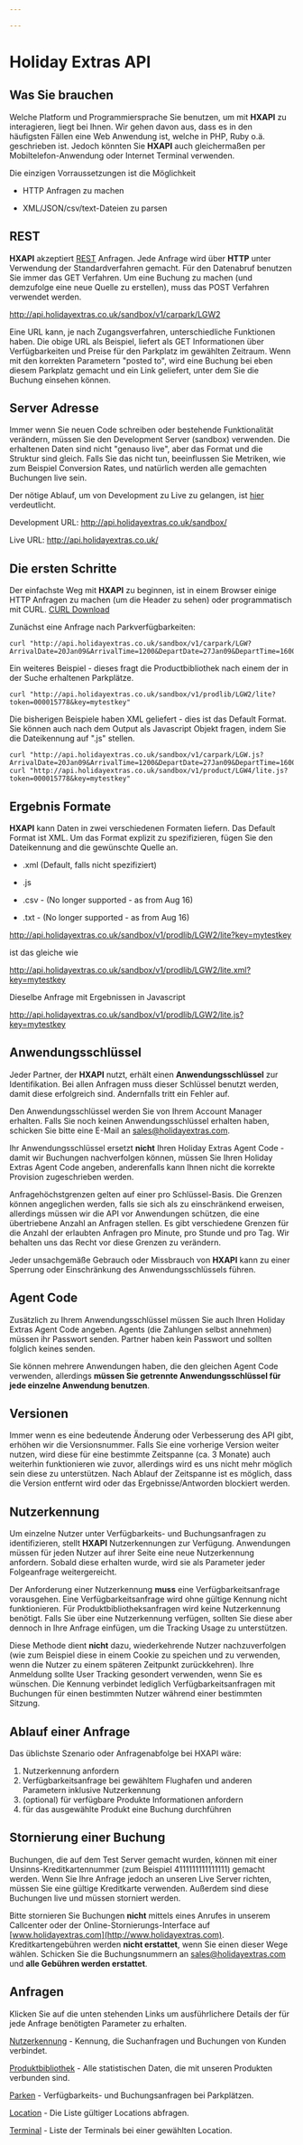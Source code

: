 ```yaml
---

---
```


# Holiday Extras API


















##  Was Sie brauchen 

Welche Platform und Programmiersprache Sie benutzen, um mit **HXAPI** zu interagieren, liegt bei Ihnen. Wir gehen davon aus, dass es in den häufigsten Fällen eine Web Anwendung ist, welche in PHP, Ruby o.ä. geschrieben ist. Jedoch könnten Sie **HXAPI** auch gleichermaßen per Mobiltelefon-Anwendung oder Internet Terminal verwenden.

Die einzigen Vorraussetzungen ist die Möglichkeit


*  HTTP Anfragen zu machen

*  XML/JSON/csv/text-Dateien zu parsen


































## REST

**HXAPI** akzeptiert [REST](https///en.wikipedia.org/wiki/Representational_state_transfer) Anfragen. Jede Anfrage wird über **HTTP** unter Verwendung der Standardverfahren gemacht. Für den Datenabruf benutzen Sie immer das GET Verfahren. Um eine Buchung zu machen (und demzufolge eine neue Quelle zu erstellen), muss das POST Verfahren verwendet werden.

http://api.holidayextras.co.uk/sandbox/v1/carpark/LGW2

Eine URL kann, je nach Zugangsverfahren, unterschiedliche Funktionen haben. Die obige URL als Beispiel, liefert als GET Informationen über Verfügbarkeiten und Preise für den Parkplatz im gewählten Zeitraum. Wenn mit den korrekten Parametern "posted to", wird eine Buchung bei eben diesem Parkplatz gemacht und ein Link geliefert, unter dem Sie die Buchung einsehen können.






## Server Adresse

Immer wenn Sie neuen Code schreiben oder bestehende Funktionalität verändern, müssen Sie den Development Server (sandbox) verwenden. Die erhaltenen Daten sind nicht "genauso live", aber das Format und die Struktur sind gleich. Falls Sie das nicht tun, beeinflussen Sie Metriken, wie zum Beispiel Conversion Rates, und natürlich werden alle gemachten Buchungen live sein.

Der nötige Ablauf, um von Development zu Live zu gelangen, ist [hier](/golive) verdeutlicht.

Development URL: http://api.holidayextras.co.uk/sandbox/

Live URL: http://api.holidayextras.co.uk/




## Die ersten Schritte

Der einfachste Weg mit **HXAPI** zu beginnen, ist in einem Browser einige HTTP Anfragen zu machen (um die Header zu sehen) oder programmatisch mit CURL. [CURL Download](http://curl.haxx.se/download.html)

Zunächst eine Anfrage nach Parkverfügbarkeiten:

```
curl "http://api.holidayextras.co.uk/sandbox/v1/carpark/LGW?ArrivalDate=20Jan09&ArrivalTime=1200&DepartDate=27Jan09&DepartTime=1600&token=000015778&key=mytestkey"
```
Ein weiteres Beispiel - dieses fragt die Productbibliothek nach einem der in der Suche erhaltenen Parkplätze.
```
curl "http://api.holidayextras.co.uk/sandbox/v1/prodlib/LGW2/lite?token=000015778&key=mytestkey"
```
Die bisherigen Beispiele haben XML geliefert - dies ist das Default Format. Sie können auch nach dem Output als Javascript Objekt fragen, indem Sie die Dateikennung auf ".js" stellen.
```
curl "http://api.holidayextras.co.uk/sandbox/v1/carpark/LGW.js?ArrivalDate=20Jan09&ArrivalTime=1200&DepartDate=27Jan09&DepartTime=1600&token=000015778&key=mytestkey"
curl "http://api.holidayextras.co.uk/sandbox/v1/product/LGW4/lite.js?token=000015778&key=mytestkey"
```


## Ergebnis Formate

**HXAPI** kann Daten in zwei verschiedenen Formaten liefern. Das Default Format ist XML. Um das Format explizit zu spezifizieren, fügen Sie den Dateikennung and die gewünschte Quelle an.


*  .xml (Default, falls nicht spezifiziert)

*  .js

*  .csv - (No longer supported - as from Aug 16)

*  .txt - (No longer supported - as from Aug 16)

http://api.holidayextras.co.uk/sandbox/v1/prodlib/LGW2/lite?key=mytestkey

ist das gleiche wie

http://api.holidayextras.co.uk/sandbox/v1/prodlib/LGW2/lite.xml?key=mytestkey

Dieselbe Anfrage mit Ergebnissen in Javascript

http://api.holidayextras.co.uk/sandbox/v1/prodlib/LGW2/lite.js?key=mytestkey








## Anwendungsschlüssel

Jeder Partner, der **HXAPI** nutzt, erhält einen **Anwendungsschlüssel** zur Identifikation. Bei allen Anfragen muss dieser Schlüssel benutzt werden, damit diese erfolgreich sind. Andernfalls tritt ein Fehler auf.

Den Anwendungsschlüssel werden Sie von Ihrem Account Manager erhalten. Falls Sie noch keinen Anwendungsschlüssel erhalten haben, schicken Sie bitte eine E-Mail an <sales@holidayextras.com>.

Ihr Anwendungsschlüssel ersetzt **nicht** Ihren Holiday Extras Agent Code - damit wir Buchungen nachverfolgen können, müssen Sie Ihren Holiday Extras Agent Code angeben, anderenfalls kann Ihnen nicht die korrekte Provision zugeschrieben werden.

Anfragehöchstgrenzen gelten auf einer pro Schlüssel-Basis. Die Grenzen können angeglichen werden, falls sie sich als zu einschränkend erweisen, allerdings müssen wir die API vor Anwendungen schützen, die eine übertriebene Anzahl an Anfragen stellen. Es gibt verschiedene Grenzen für die Anzahl der erlaubten Anfragen pro Minute, pro Stunde und pro Tag. Wir behalten uns das Recht vor diese Grenzen zu verändern.

Jeder unsachgemäße Gebrauch oder Missbrauch von **HXAPI** kann zu einer Sperrung oder Einschränkung des Anwendungsschlüssels führen.





## Agent Code

Zusätzlich zu Ihrem Anwendungsschlüssel müssen Sie auch Ihren Holiday Extras Agent Code angeben. Agents (die Zahlungen selbst annehmen) müssen ihr Passwort senden. Partner haben kein Passwort und sollten folglich keines senden.

Sie können mehrere Anwendungen haben, die den gleichen Agent Code verwenden, allerdings **müssen Sie getrennte Anwendungsschlüssel für jede einzelne Anwendung benutzen**.


## Versionen

Immer wenn es eine bedeutende Änderung oder Verbesserung des API gibt, erhöhen wir die Versionsnummer. Falls Sie eine vorherige Version weiter nutzen, wird diese für eine bestimmte Zeitspanne (ca. 3 Monate) auch weiterhin funktionieren wie zuvor, allerdings wird es uns nicht mehr möglich sein diese zu unterstützen. Nach Ablauf der Zeitspanne ist es möglich, dass die Version entfernt wird oder das Ergebnisse/Antworden blockiert werden.







##  Nutzerkennung

Um einzelne Nutzer unter Verfügbarkeits- und Buchungsanfragen zu identifizieren, stellt **HXAPI** Nutzerkennungen zur Verfügung. Anwendungen müssen für jeden Nutzer auf ihrer Seite eine neue Nutzerkennung anfordern. Sobald diese erhalten wurde, wird sie als Parameter jeder Folgeanfrage weitergereicht.

Der Anforderung einer Nutzerkennung **muss** eine Verfügbarkeitsanfrage vorausgehen. Eine Verfügbarkeitsanfrage wird ohne gültige Kennung nicht funktionieren. Für Produktbibliotheksanfragen wird keine Nutzerkennung benötigt. Falls Sie über eine Nutzerkennung verfügen, sollten Sie diese aber dennoch in Ihre Anfrage einfügen, um die Tracking Usage zu unterstützen.

Diese Methode dient **nicht** dazu, wiederkehrende Nutzer nachzuverfolgen (wie zum Beispiel diese in einem Cookie zu speichen und zu verwenden, wenn die Nutzer zu einem späteren Zeitpunkt zurückkehren). Ihre Anmeldung sollte User Tracking gesondert verwenden, wenn Sie es wünschen. Die Kennung verbindet lediglich Verfügbarkeitsanfragen mit Buchungen für einen bestimmten Nutzer während einer bestimmten Sitzung.




## Ablauf einer Anfrage

Das üblichste Szenario oder Anfragenabfolge bei HXAPI wäre:

 1.  Nutzerkennung anfordern
 2.  Verfügbarkeitsanfrage bei gewähltem Flughafen und anderen Parametern inklusive Nutzerkennung
 3.  (optional) für verfügbare Produkte Informationen anfordern
 4.  für das ausgewählte Produkt eine Buchung durchführen















## Stornierung einer Buchung

Buchungen, die auf dem Test Server gemacht wurden, können mit einer Unsinns-Kreditkartennummer (zum Beispiel 4111111111111111) gemacht werden. Wenn Sie Ihre Anfrage jedoch an unseren Live Server richten, müssen Sie eine gültige Kreditkarte verwenden. Außerdem sind diese Buchungen live und müssen storniert werden.

Bitte stornieren Sie Buchungen **nicht** mittels eines Anrufes in unserem Callcenter oder der Online-Stornierungs-Interface auf [www.holidayextras.com](http://www.holidayextras.com). Kreditkartengebühren werden **nicht erstattet**, wenn Sie einen dieser Wege wählen. Schicken Sie die Buchungsnummern an <sales@holidayextras.com> und **alle Gebühren werden erstattet**.



















































## Anfragen 

Klicken Sie auf die unten stehenden Links um ausführlichere Details der für jede Anfrage benötigten Parameter zu erhalten.

[Nutzerkennung](de_hxapi/hxapi/usertoken) - Kennung, die Suchanfragen und Buchungen von Kunden verbindet.

[Produktbibliothek](de_hxapi/hxapi/productlibrary) - Alle statistischen Daten, die mit unseren Produkten verbunden sind.

[Parken](de_hxapi/hxapi/parking) - Verfügbarkeits- und Buchungsanfragen bei Parkplätzen.

[Location](de_hxapi/hxapi/locations) - Die Liste gültiger Locations abfragen.

[Terminal](de_hxapi/hxapi/terminal) - Liste der Terminals bei einer gewählten Location.


